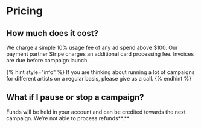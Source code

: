 # Pricing

## How much does it cost?

We charge a simple 10% usage fee of any ad spend above $100. Our payment partner Stripe charges an additional card processing fee. Invoices are due before campaign launch. 

{% hint style="info" %}
If you are thinking about running a lot of campaigns for different artists on a regular basis, please give us a call.
{% endhint %}

## **What if I pause or stop a campaign?**

Funds will be held in your account and can be credited towards the next campaign. We’re not able to process refunds**.**

